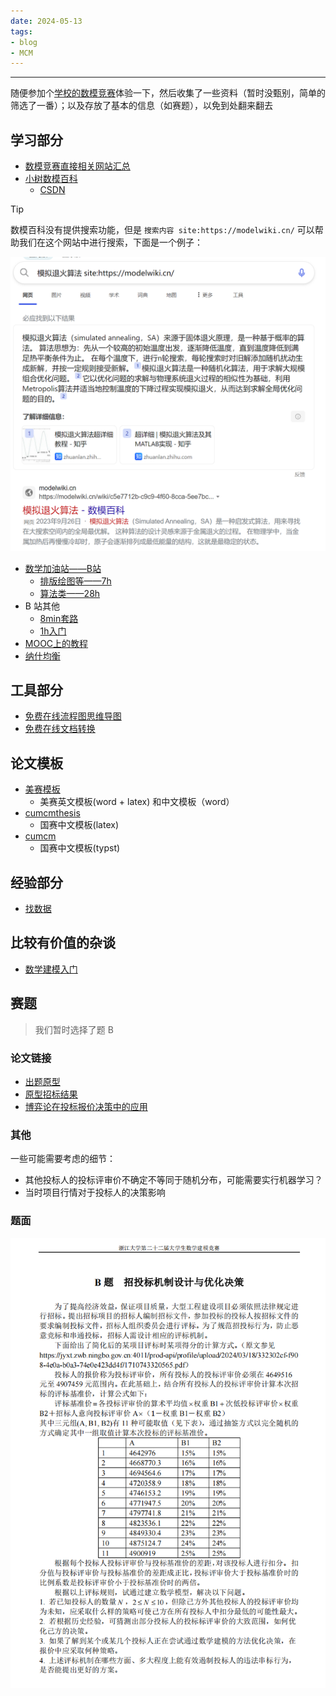 ```yaml
---
date: 2024-05-13
tags:
- blog
- MCM
---
```

***
随便参加个[学校的数模竞赛](http://kyjs.zju.edu.cn/home/competition/detail?competitionId=400)体验一下，然后收集了一些资料（暂时没甄别，简单的筛选了一番）；以及存放了基本的信息（如赛题），以免到处翻来翻去
<!-- more -->
## 学习部分
- [数模竞赛直接相关网站汇总](https://www.shumo.com/wiki/doku.php)
- [小树数模百科](https://modelwiki.cn/wiki)
    - [CSDN](https://blog.csdn.net/weixin_62457573?type=blog)
> [!TIP]
>
> 数模百科没有提供搜索功能，但是 `搜索内容 site:https://modelwiki.cn/` 可以帮助我们在这个网站中进行搜索，下面是一个例子：
> 
> ![](attachments/Some%20useful%20link.png)
- [数学加油站——B站](https://space.bilibili.com/359899177/video)
    - [排版绘图等——7h](https://www.bilibili.com/video/BV1mC4y1S7wC/?spm_id_from=333.999.0.0&vd_source=0a037c4dd2becee04d2b1ccafdc1862e)
    - [算法类——28h](https://www.bilibili.com/video/BV1EK41187QF/?spm_id_from=333.999.0.0&vd_source=0a037c4dd2becee04d2b1ccafdc1862e)
- B 站其他
    - [8min套路](https://www.bilibili.com/video/BV1H84y1p7gT/?spm_id_from=333.337.search-card.all.click&vd_source=0a037c4dd2becee04d2b1ccafdc1862e)
    - [1h入门](https://www.bilibili.com/video/BV1pE411g7dW/?spm_id_from=333.337.search-card.all.click&vd_source=0a037c4dd2becee04d2b1ccafdc1862e)
- [MOOC上的教程](https://www.icourse163.org/learn/cumcm-1001674011?tid=1463476515#/learn/content)
- [纳什均衡](https://zhuanlan.zhihu.com/p/41465296)
## 工具部分
- [免费在线流程图思维导图](https://www.processon.com/)
- [免费在线文档转换](https://xpdf.cn)
## 论文模板
- [美赛模板](https://modelwiki.cn/wiki/6030bc65-d498-4a74-a7e7-6838355a5430)
    - 美赛英文模板(word + latex) 和中文模板（word）
- [cumcmthesis](https://blog.csdn.net/GODSuner/article/details/10742787)
    - 国赛中文模板(latex)
- [cumcm](https://typst.app/universe/package/cumcm-muban)
    - 国赛中文模板(typst)
## 经验部分
- [找数据](https://zhuanlan.zhihu.com/p/356780549#:~:text=4.-,%E6%89%BE%E6%95%B0%E6%8D%AE%E7%BB%8F%E9%AA%8C,-%E6%AF%8F%E4%B8%80%E5%B9%B4%E5%BB%BA)
## 比较有价值的杂谈
- [数学建模入门](https://zhuanlan.zhihu.com/p/356780549)
## 赛题
> 我们暂时选择了题 B
### 论文链接
- [出题原型](https://jyxt.zwb.ningbo.gov.cn:4011/prod-api/profile/upload/2024/03/18/332302cf-f908-4e0a-b0a3-74e0e423dd4f/1710743320565.pdf)
- [原型招标结果](http://zwb.ningbo.gov.cn/art/2024/4/8/art_1229722758_673785.html)
- [博弈论在投标报价决策中的应用](https://d.wanfangdata.com.cn/periodical/ChlQZXJpb2RpY2FsQ0hJTmV3UzIwMjMxMjI2EhFiZmp0ZHh4YjIwMDAwMzAwOBoId2lvOWx0YTQ%3D)
### 其他
一些可能需要考虑的细节：
- 其他投标人的投标评审价不确定不等同于随机分布，可能需要实行机器学习？
- 当时项目行情对于投标人的决策影响
### 题面
![](attachments/some%20material%20in%20MCM.png)
